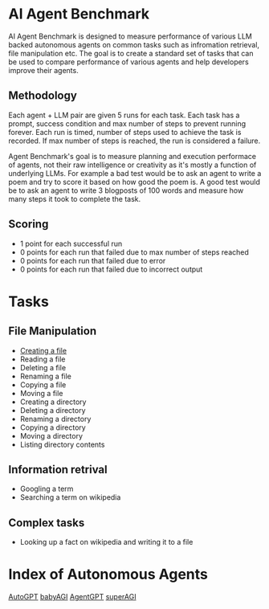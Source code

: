 # AI Agent Benchmark

AI Agent Benchmark is designed to measure performance of various LLM backed autonomous agents on common tasks such as infromation retrieval, file manipulation etc. The goal is to create a standard set of tasks that can be used to compare performance of various agents and help developers improve their agents.

## Methodology
Each agent + LLM pair are given 5 runs for each task. Each task has a prompt, success condition and max number of steps to prevent running forever. Each run is timed, number of steps used to achieve the task is recorded. If max number of steps is reached, the run is considered a failure.

Agent Benchmark's goal is to measure planning and execution performace of agents, not their raw intelligence or creativity as it's mostly a function of underlying LLMs. For example a bad test would be to ask an agent to write a poem and try to score it based on how good the poem is. A good test would be to ask an agent to write 3 blogposts of 100 words and measure how many steps it took to complete the task.

## Scoring 
- 1 point for each successful run
- 0 points for each run that failed due to max number of steps reached
- 0 points for each run that failed due to error
- 0 points for each run that failed due to incorrect output


# Tasks

## File Manipulation

- [Creating a file](/file_manipulation/create_a_file.md)
- Reading a file
- Deleting a file
- Renaming a file
- Copying a file
- Moving a file
- Creating a directory
- Deleting a directory
- Renaming a directory
- Copying a directory
- Moving a directory
- Listing directory contents


## Information retrival
- Googling a term
- Searching a term on wikipedia

## Complex tasks
- Looking up a fact on wikipedia and writing it to a file


# Index of Autonomous Agents

[AutoGPT](https://github.com/Significant-Gravitas/Auto-GPT)
[babyAGI](https://github.com/yoheinakajima/babyagi)
[AgentGPT](https://github.com/reworkd/AgentGPT)
[superAGI](https://github.com/TransformerOptimus/SuperAGI)